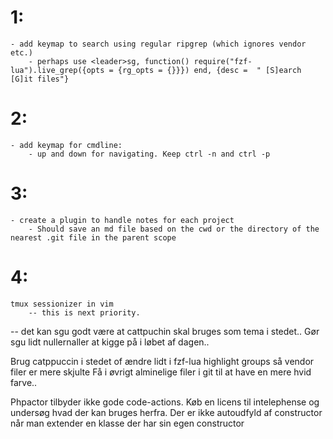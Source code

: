 # 1:
    - add keymap to search using regular ripgrep (which ignores vendor etc.)
        - perhaps use <leader>sg, function() require("fzf-lua").live_grep({opts = {rg_opts = {}}}) end, {desc =  " [S]earch [G]it files"}
# 2:
    - add keymap for cmdline:
        - up and down for navigating. Keep ctrl -n and ctrl -p
# 3:
    - create a plugin to handle notes for each project
        - Should save an md file based on the cwd or the directory of the nearest .git file in the parent scope

# 4:
    tmux sessionizer in vim
        -- this is next priority.



-- det kan sgu godt være at cattpuchin skal bruges som tema i stedet..
    Gør sgu lidt nullernaller at kigge på i løbet af dagen..


Brug catppuccin i stedet of ændre lidt i fzf-lua highlight groups så vendor filer er mere skjulte
Få i øvrigt alminelige filer i git til at have en mere hvid farve..


Phpactor tilbyder ikke gode code-actions. Køb en licens til intelephense og undersøg hvad der kan bruges herfra.
Der er ikke autoudfyld af constructor når man extender en klasse der har sin egen constructor
